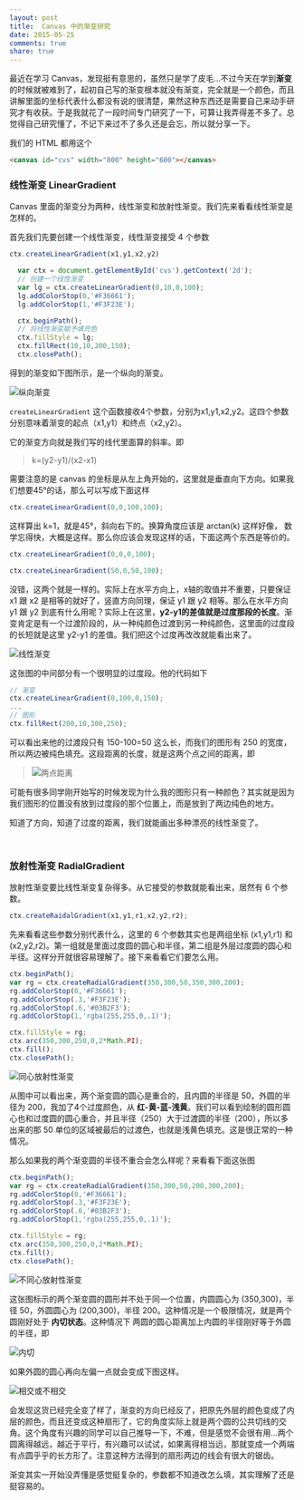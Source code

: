 ```yaml
---
layout: post
title:  Canvas 中的渐变研究
date: 2015-05-25
comments: true
share: true
---
```



最近在学习 Canvas，发现挺有意思的，虽然只是学了皮毛...不过今天在学到**渐变**的时候就被难到了，起初自己写的渐变根本就没有渐变，完全就是一个颜色，而且讲解里面的坐标代表什么都没有说的很清楚，果然这种东西还是需要自己来动手研究才有收获。于是我就花了一段时间专门研究了一下，可算让我弄得差不多了。总觉得自己研究懂了，不记下来过不了多久还是会忘，所以就分享一下。

我们的 HTML 都用这个

```html
<canvas id="cvs" width="800" height="600"></canvas>
```


### 线性渐变 LinearGradient

Canvas 里面的渐变分为两种，线性渐变和放射性渐变。我们先来看看线性渐变是怎样的。

首先我们先要创建一个线性渐变，线性渐变接受 4 个参数

```javascript
ctx.createLinearGradient(x1,y1,x2,y2)
```

```javascript
  var ctx = document.getElementById('cvs').getContext('2d');
  // 创建一个线性渐变
  var lg = ctx.createLinearGradient(0,10,0,100);
  lg.addColorStop(0,'#F36661');
  lg.addColorStop(1,'#F3F23E');

  ctx.beginPath();
  // 将线性渐变赋予填充色
  ctx.fillStyle = lg;
  ctx.fillRect(10,10,200,150);
  ctx.closePath();
```

得到的渐变如下图所示，是一个纵向的渐变。

![纵向渐变]({{site.imgurl}}2015-05-25/zxjb.png)

`createLinearGradient` 这个函数接收4个参数，分别为x1,y1,x2,y2。这四个参数分别意味着渐变的起点（x1,y1）和终点（x2,y2）。

它的渐变方向就是我们写的线代里面算的斜率。即

> k=(y2-y1)/(x2-x1)

需要注意的是 canvas 的坐标是从左上角开始的，这里就是垂直向下方向。如果我们想要45°的话，那么可以写成下面这样

```javascript
ctx.createLinearGradient(0,0,100,100);
```

这样算出 k=1，就是45°，斜向右下的。换算角度应该是 arctan(k) 这样好像， 数学忘得快，大概是这样。那么你应该会发现这样的话，下面这两个东西是等价的。

```javascript
ctx.createLinearGradient(0,0,0,100);

ctx.createLinearGradient(50,0,50,100);
```

没错，这两个就是一样的。实际上在水平方向上，x轴的取值并不重要，只要保证 x1 跟 x2 是相等的就好了，竖直方向同理，保证 y1 跟 y2 相等。那么在水平方向 y1 跟 y2 到底有什么用呢？实际上在这里，**y2-y1的差值就是过度那段的长度**。渐变肯定是有一个过渡阶段的，从一种纯颜色过渡到另一种纯颜色，这里面的过度段的长短就是这里 y2-y1 的差值。我们把这个过度再改改就能看出来了。

![线性渐变]({{site.imgurl}}2015-05-25/xxjb.png)

这张图的中间部分有一个很明显的过度段。他的代码如下

```javascript
// 渐变
ctx.createLinearGradient(0,100,0,150);
...
// 图形
ctx.fillRect(200,10,300,250);
```

可以看出来他的过渡段只有 150-100=50 这么长，而我们的图形有 250 的宽度，所以两边被纯色填充。这段距离的长度，就是这两个点之间的距离，即

> ![两点距离]({{site.imgurl}}2015-05-25/ldjl.png)

可能有很多同学刚开始写的时候发现为什么我的图形只有一种颜色？其实就是因为我们图形的位置没有放到过度段的那个位置上，而是放到了两边纯色的地方。

知道了方向，知道了过度的距离，我们就能画出多种漂亮的线性渐变了。

<br>


### 放射性渐变 RadialGradient

放射性渐变要比线性渐变复杂得多。从它接受的参数就能看出来，居然有 6 个参数。

```javascript
ctx.createRaidalGradient(x1,y1,r1,x2,y2,r2);
```

先来看看这些参数分别代表什么，这里的 6 个参数其实也是两组坐标 (x1,y1,r1) 和 (x2,y2,r2)。第一组就是里面过度圆的圆心和半径，第二组是外层过度圆的圆心和半径。这样分开就很容易理解了。接下来看看它们要怎么用。

```javascript
ctx.beginPath();
var rg = ctx.createRadialGradient(350,300,50,350,300,200);
rg.addColorStop(0,'#F36661');
rg.addColorStop(.3,'#F3F23E');
rg.addColorStop(.6,'#03B2F3');
rg.addColorStop(1,'rgba(255,255,0,.1)');

ctx.fillStyle = rg;
ctx.arc(350,300,250,0,2*Math.PI);
ctx.fill();
ctx.closePath();

```

![同心放射性渐变]({{site.imgurl}}2015-05-25/txfsxjb.jpg)

从图中可以看出来，两个渐变圆的圆心是重合的，且内圆的半径是 50，外圆的半径为 200，我加了4个过度颜色，从 **红-黄-蓝-浅黄**。我们可以看到绘制的圆形圆心也和过度圆的圆心重合，并且半径（250）大于过渡圆的半径（200），所以多出来的那 50 单位的区域被最后的过渡色，也就是浅黄色填充。这是很正常的一种情况。

那么如果我的两个渐变圆的半径不重合会怎么样呢？来看看下面这张图

```javascript
ctx.beginPath();
var rg = ctx.createRadialGradient(350,300,50,200,300,200);
rg.addColorStop(0,'#F36661');
rg.addColorStop(.3,'#F3F23E');
rg.addColorStop(.6,'#03B2F3');
rg.addColorStop(1,'rgba(255,255,0,.1)');

ctx.fillStyle = rg;
ctx.arc(350,300,250,0,2*Math.PI);
ctx.fill();
ctx.closePath();
```

![不同心放射性渐变]({{site.imgurl}}2015-05-25/btxfsxjb.png)

这张图标示的两个渐变圆的圆形并不处于同一个位置，内圆圆心为 (350,300)，半径 50，外圆圆心为 (200,300)，半径 200。这种情况是一个极限情况，就是两个圆刚好处于 **内切状态**。这种情况下 两圆的圆心距离加上内圆的半径刚好等于外圆的半径，即

![内切]({{site.imgurl}}2015-05-25/nq.png)

如果外圆的圆心再向左偏一点就会变成下图这样。

![相交或不相交]({{site.imgurl}}2015-05-25/xjhbxj.png)

会发现这货已经完全变了样了，渐变的方向已经反了，把原先外层的颜色变成了内层的颜色，而且还变成这种扇形了，它的角度实际上就是两个圆的公共切线的交角。这个角度有兴趣的同学可以自己推导一下，不难，但是感觉不会很有用...两个圆离得越远，越近于平行，有兴趣可以试试，如果离得相当远，那就变成一个两端有点圆乎乎的长方形了。注意这种方法得到的扇形两边的线会有很大的锯齿。

渐变其实一开始没弄懂是感觉挺复杂的，参数都不知道改怎么填，其实理解了还是挺容易的。


